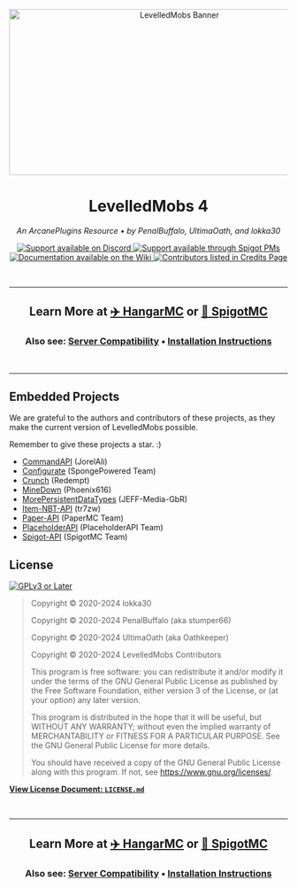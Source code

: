 <div align="center">

<img src="https://i.ibb.co/ySgMPd0/Levelled-Mobs-Banner-v2-0.png" width="600" height="300" alt="LevelledMobs Banner" />

# LevelledMobs 4

*An ArcanePlugins Resource • by PenalBuffalo, UltimaOath, and lokka30*

<a href="https://www.discord.io/arcaneplugins">
<img src="https://img.shields.io/badge/Chat%20%2F%20Support-on%20Discord-skyblue?style=for-the-badge&logo=discord&logoColor=white" alt="Support available on Discord">
</a>
<a href="https://www.spigotmc.org/conversations/add?to=lokka30">
<img src="https://img.shields.io/badge/Chat%20%2F%20Support-Spigot%20PM-skyblue?style=for-the-badge&logo=googlemessages" alt="Support available through Spigot PMs">
</a>

<br />

<a href="https://github.com/lokka30/LevelledMobs/wiki">
<img src="https://img.shields.io/badge/Documentation-on%20Wiki-skyblue?style=for-the-badge&logo=github" alt="Documentation available on the Wiki">
</a>

<a href="https://github.com/lokka30/LevelledMobs/wiki/Credits">
    <img src="https://img.shields.io/badge/Contributors-View%20Credits-skyblue?style=for-the-badge" alt="Contributors listed in Credits Page">
</a>

<br /><hr />

## Learn More at [✈️ HangarMC](https://hangar.papermc.io/ArcanePlugins/LevelledMobs) or [🚰 SpigotMC](https://www.spigotmc.org/resources/levelledmobs.74304/)

### Also see: [Server Compatibility](https://github.com/lokka30/LevelledMobs/wiki/Compatibilities) • [Installation Instructions](https://github.com/lokka30/LevelledMobs/wiki/Installation)

</div>

<br /><hr />

## Embedded Projects

We are grateful to the  authors and contributors of these projects,
as they make the current version of LevelledMobs possible.

Remember to give these projects a star. :)

- [CommandAPI](https://github.com/JorelAli/CommandAPI) (JorelAli)
- [Configurate](https://github.com/SpongePowered/Configurate/) (SpongePowered Team)
- [Crunch](https://github.com/Redempt/Crunch) (Redempt)
- [MineDown](https://github.com/Phoenix616/MineDown) (Phoenix616)
- [MorePersistentDataTypes](https://github.com/JEFF-Media-GbR/MorePersistentDataTypes) (JEFF-Media-GbR)
- [Item-NBT-API](https://github.com/tr7zw/Item-NBT-API) (tr7zw)
- [Paper-API](https://github.com/PaperMC/Paper) (PaperMC Team)
- [PlaceholderAPI](https://github.com/PlaceholderAPI/PlaceholderAPI) (PlaceholderAPI Team)
- [Spigot-API](https://www.spigotmc.org/) (SpigotMC Team)

## License

[![GPLv3 or Later](https://www.gnu.org/graphics/gplv3-with-text-84x42.png)](https://www.gnu.org/licenses/gpl-3.0.html)
> Copyright © 2020-2024 lokka30
>
> Copyright © 2020-2024 PenalBuffalo (aka stumper66)
>
> Copyright © 2020-2024 UltimaOath (aka Oathkeeper)
>
> Copyright © 2020-2024 LevelledMobs Contributors
>
> This program is free software: you can redistribute it and/or modify it under the terms of the GNU General Public License as published by the Free Software Foundation, either version 3 of the License, or (at your option) any later version.
>
> This program is distributed in the hope that it will be useful, but WITHOUT ANY WARRANTY; without even the implied warranty of MERCHANTABILITY or FITNESS FOR A PARTICULAR PURPOSE.  See the GNU General Public License for more details.
>
> You should have received a copy of the GNU General Public License along with this program.  If not, see <https://www.gnu.org/licenses/>.

**[View License Document: `LICENSE.md`](LICENSE.md)**

<br /><hr />

<div align="center">

## Learn More at [✈️ HangarMC](https://hangar.papermc.io/ArcanePlugins/LevelledMobs) or [🚰 SpigotMC](https://www.spigotmc.org/resources/levelledmobs.74304/)

### Also see: [Server Compatibility](https://github.com/lokka30/LevelledMobs/wiki/Compatibilities) • [Installation Instructions](https://github.com/lokka30/LevelledMobs/wiki/Installation)

</div>
